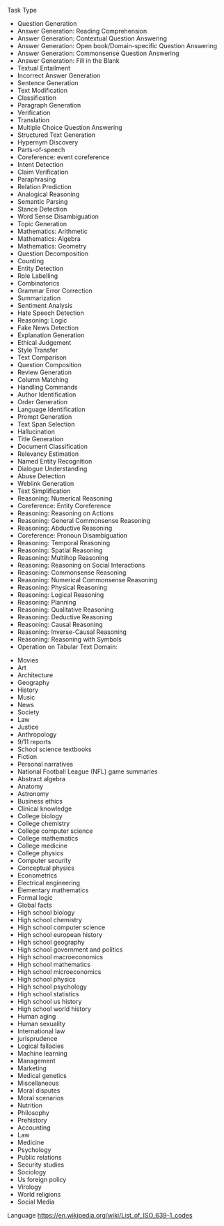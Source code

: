 Task Type
- Question Generation
- Answer Generation: Reading Comprehension
- Answer Generation: Contextual Question Answering
- Answer Generation: Open book/Domain-specific Question Answering
- Answer Generation: Commonsense Question Answering
- Answer Generation: Fill in the Blank
- Textual Entailment
- Incorrect Answer Generation
- Sentence Generation
- Text Modification
- Classification
- Paragraph Generation
- Verification
- Translation
- Multiple Choice Question Answering
- Structured Text Generation
- Hypernym Discovery
- Parts-of-speech
- Coreference: event coreference
- Intent Detection
- Claim Verification
- Paraphrasing
- Relation Prediction
- Analogical Reasoning
- Semantic Parsing
- Stance Detection
- Word Sense Disambiguation
- Topic Generation
- Mathematics: Arithmetic
- Mathematics: Algebra
- Mathematics: Geometry
- Question Decomposition
- Counting
- Entity Detection
- Role Labelling
- Combinatorics
- Grammar Error Correction
- Summarization
- Sentiment Analysis
- Hate Speech Detection
- Reasoning: Logic
- Fake News Detection
- Explanation Generation
- Ethical Judgement
- Style Transfer
- Text Comparison
- Question Composition
- Review Generation
- Column Matching
- Handling Commands
- Author Identification
- Order Generation
- Language Identification
- Prompt Generation
- Text Span Selection
- Hallucination
- Title Generation
- Document Classification
- Relevancy Estimation
- Named Entity Recognition
- Dialogue Understanding
- Abuse Detection
- Weblink Generation
- Text Simplification
- Reasoning: Numerical Reasoning
- Coreference: Entity Coreference
- Reasoning: Reasoning on Actions
- Reasoning: General Commonsense Reasoning
- Reasoning: Abductive Reasoning
- Coreference: Pronoun Disambiguation
- Reasoning: Temporal Reasoning
- Reasoning: Spatial Reasoning
- Reasoning: Multihop Reasoning
- Reasoning: Reasoning on Social Interactions
- Reasoning: Commonsense Reasoning
- Reasoning: Numerical Commonsense Reasoning
- Reasoning: Physical Reasoning
- Reasoning: Logical Reasoning
- Reasoning: Planning
- Reasoning: Qualitative Reasoning
- Reasoning: Deductive Reasoning
- Reasoning: Causal Reasoning
- Reasoning: Inverse-Causal Reasoning
- Reasoning: Reasoning with Symbols
- Operation on Tabular Text
Domain:
* Movies
* Art
* Architecture
* Geography
* History 
* Music
* News
* Society 
* Law
* Justice 
* Anthropology
* 9/11 reports
* School science textbooks
* Fiction
* Personal narratives
* National Football League (NFL) game summaries
* Abstract algebra
* Anatomy
* Astronomy
* Business ethics
* Clinical knowledge
* College biology
* College chemistry
* College computer science
* College mathematics
* College medicine
* College physics
* Computer security
* Conceptual physics
* Econometrics
* Electrical engineering
* Elementary mathematics
* Formal logic
* Global facts
* High school biology
* High school chemistry
* High school computer science
* High school european history
* High school geography
* High school government and politics
* High school macroeconomics
* High school mathematics
* High school microeconomics
* High school physics
* High school psychology
* High school statistics
* High school us history
* High school world history
* Human aging
* Human sexuality
* International law
* jurisprudence
* Logical fallacies
* Machine learning
* Management
* Marketing
* Medical genetics
* Miscellaneous
* Moral disputes
* Moral scenarios
* Nutrition
* Philosophy
* Prehistory
* Accounting
* Law
* Medicine
* Psychology
* Public relations
* Security  studies
* Sociology
* Us foreign policy
* Virology
* World religions
* Social Media

Language
https://en.wikipedia.org/wiki/List_of_ISO_639-1_codes
